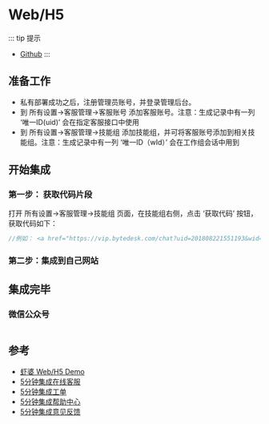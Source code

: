 # Web/H5

::: tip 提示

* [Github](https://github.com/xiaper/web)
:::

## 准备工作

* 私有部署成功之后，注册管理员账号，并登录管理后台。
* 到 所有设置->客服管理->客服账号 添加客服账号。注意：生成记录中有一列 ‘唯一ID(uid)’ 会在指定客服接口中使用
* 到 所有设置->客服管理->技能组 添加技能组，并可将客服账号添加到相关技能组。注意：生成记录中有一列 ‘唯一ID（wId）’ 会在工作组会话中用到

## 开始集成

### 第一步： 获取代码片段

打开 所有设置->客服管理->技能组 页面，在技能组右侧，点击 ‘获取代码’ 按钮，获取代码如下：

```javascript
//例如： <a href="https://vip.bytedesk.com/chat?uid=201808221551193&wid=201902241647451&type=workGroup&aid=&ph=ph" target="_blank">在线客服</a>
```

### 第二步：集成到自己网站

## 集成完毕

### 微信公众号

<img :src="$withBase('/image/qrcode_xiaperio_430.jpg')" style="width:250px;"/>

## 参考

* [虾婆 Web/H5 Demo](https://github.com/xiaper/web)
* [5分钟集成在线客服](https://github.com/xiaper/web/tree/master/kefu)
* [5分钟集成工单](https://github.com/xiaper/web/tree/master/ticket)
* [5分钟集成帮助中心](https://github.com/xiaper/web/tree/master/support)
* [5分钟集成意见反馈](https://github.com/xiaper/web/tree/master/feedback)
